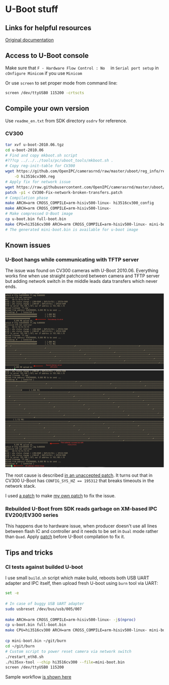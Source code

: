 # U-Boot stuff

## Links for helpful resources

[Original documentation](http://www.denx.de/wiki/view/DULG/U-Boot)

## Access to U-Boot console

Make sure that `F - Hardware Flow Control : No  ` in `Serial port setup` in
`cOnfigure Minicom` if you use `Minicom`

Or use `screen` to set proper mode from command line:

```sh
screen /dev/ttyUSB0 115200 -crtscts
```

## Compile your own version

Use `readme_en.txt` from SDK directory `osdrv` for reference.

### CV300

```sh
tar xvf u-boot-2010.06.tgz
cd u-boot-2010.06
# Find and copy mkboot.sh script
#???cp ../../../tools/pc/uboot_tools/mkboot.sh .
# Copy reg-init-table for CV300
wget https://github.com/OpenIPC/camerasrnd/raw/master/uboot/reg_info/reg_info_hi3516cv300.bin \
    -O hi3516cv300.reg
# Apply fix for network issue
wget https://raw.githubusercontent.com/OpenIPC/camerasrnd/master/uboot/CV300-Fix-network-broken-transfers.patch
patch -p1 < CV300-Fix-network-broken-transfers.patch
# Compilation phase
make ARCH=arm CROSS_COMPILE=arm-hisiv500-linux- hi3516cv300_config
make ARCH=arm CROSS_COMPILE=arm-hisiv500-linux-
# Make compressed U-Boot image
cp u-boot.bin full-boot.bin
make CPU=hi3516cv300 ARCH=arm CROSS_COMPILE=arm-hisiv500-linux- mini-boot.bin
# The generated mini-boot.bin is available for u-boot image
```

## Known issues

### U-Boot hangs while communicating with TFTP server

The issue was found on CV300 cameras with U-Boot 2010.06. Everything works fine
when use straight patchcord between camera and TFTP server but adding network
switch in the middle leads data transfers which never ends.

![](images/12attempts.png/?raw=true)
![](images/34attempts.png/?raw=true)

The root cause is described [in an unaccepted
patch](https://patchwork.ozlabs.org/patch/167085/). It turns out that in CV300
U-Boot has `CONFIG_SYS_HZ == 195312` that breaks timeouts in the network stack.

I used
[a patch](https://github.com/mrchapp/arago-da830/blob/master/recipes/u-boot/u-boot-omap3-psp/omap3evm/2.1.0.4/0006-Fix-for-timeout-issues-on-U-Boot.patch)
to make [my own patch](CV300-Fix-network-broken-transfers.patch) to fix the issue.

### Rebuilded U-Boot from SDK reads garbage on XM-based IPC EV200/EV300 series

This happens due to hardware issue, when producer doesn't use all lines between
flash IC and controller and it needs to be set in `Dual` mode rather than `Quad`.
Apply [patch](https://github.com/dimerr/stuff/blob/master/0001-uboot_xm_ev200_ev300.patch)
before U-Boot compilation to fix it.

## Tips and tricks

### CI tests against builded U-boot

I use small `build.sh` script which make build, reboots both USB UART adapter and IPC
itself, then upload fresh U-boot using `burn` tool via UART:

```sh
set -e

# In case of buggy USB UART adapter
sudo usbreset /dev/bus/usb/005/007

make ARCH=arm CROSS_COMPILE=arm-hisiv500-linux- -j$(nproc)
cp u-boot.bin full-boot.bin
make CPU=hi3516cv300 ARCH=arm CROSS_COMPILE=arm-hisiv500-linux- mini-boot.bin

cp mini-boot.bin ~/git/burn
cd ~/git/burn
# Custom script to power reset camera via network switch
./restart_eth8.sh
./hi35xx-tool --chip hi3516cv300 --file=mini-boot.bin
screen /dev/ttyUSB0 115200
```

Sample workflow [is shown here](https://asciinema.org/a/felzD9YIwcD13lBewCaQe3XjK)
